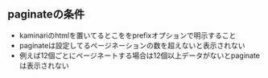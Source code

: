 ## paginateの条件
- kaminariのhtmlを置いてるとこををprefixオプションで明示すること
- paginateは設定してるページネーションの数を超えないと表示されない
- 例えば12個ごとにページネートする場合は12個以上データがないとpaginateは表示されない
